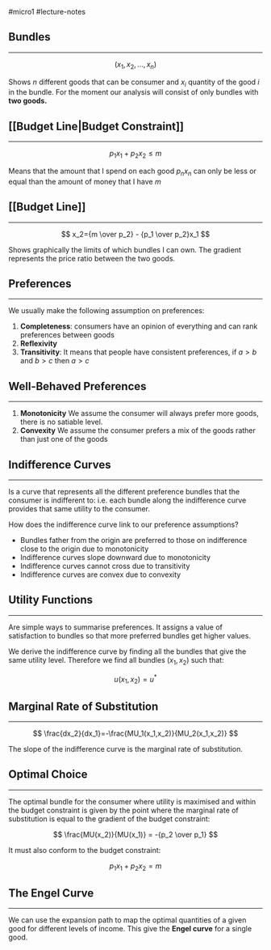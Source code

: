 #micro1 #lecture-notes

## Bundles
---

$$ (x_1, x_2, \ldots, x_n) $$

Shows $n$ different goods that can be consumer and $x_i$ quantity of the good $i$ in the bundle. For the moment our analysis will consist of only bundles with **two goods.**

## [[Budget Line|Budget Constraint]]
---

$$ p_1x_1+p_2x_2\le m $$

Means that the amount that I spend on each good $p_nx_n$ can only be less or equal than the amount of money that I have $m$

## [[Budget Line]]
---

$$ x_2={m \over p_2} - {p_1 \over p_2}x_1 $$

Shows graphically the limits of which bundles I can own. The gradient represents the price ratio between the two goods.

## Preferences
---

We usually make the following assumption on preferences:

1. **Completeness**: consumers have an opinion of everything and can rank preferences between goods
2. **Reflexivity**
3. **Transitivity**: It means that people have consistent preferences, if $a>b$ and $b>c$ then $a > c$

## Well-Behaved Preferences
---

1. **Monotonicity** We assume the consumer will always prefer more goods, there is no satiable level.
2. **Convexity** We assume the consumer prefers a mix of the goods rather than just one of the goods

## Indifference Curves

---

Is a curve that represents all the different preference bundles that the consumer is indifferent to: i.e. each bundle along the indifference curve provides that same utility to the consumer.

How does the indifference curve link to our preference assumptions?

- Bundles father from the origin are preferred to those on indifference close to the origin due to monotonicity
- Indifference curves slope downward due to monotonicity
- Indifference curves cannot cross due to transitivity
- Indifference curves are convex due to convexity

## Utility Functions
---

Are simple ways to summarise preferences. It assigns a value of satisfaction to bundles so that more preferred bundles get higher values.

We derive the indifference curve by finding all the bundles that give the same utility level. Therefore we find all bundles $(x_1, x_2)$ such that:

$$ u(x_1,x_2) =u^* $$

## Marginal Rate of Substitution
---

$$ \frac{dx_2}{dx_1}=-\frac{MU_1(x_1,x_2)}{MU_2(x_1,x_2)} $$

The slope of the indifference curve is the marginal rate of substitution.

## Optimal Choice
---

The optimal bundle for the consumer where utility is maximised and within the budget constraint is given by the point where the marginal rate of substitution is equal to the gradient of the budget constraint:

$$ \frac{MU(x_2)}{MU(x_1)} = -{p_2 \over p_1} $$

It must also conform to the budget constraint:

$$ p_1x_1+p_2x_2=m $$

## The Engel Curve
---

We can use the expansion path to map the optimal quantities of a given good for different levels of income. This give the **Engel curve** for a single good.
